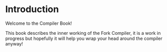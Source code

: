 # Introduction

Welcome to the Compiler Book!

This book describes the inner working of the Fork Compiler, it is a work in progress but hopefully it will help you wrap your head around the compiler anyway!
